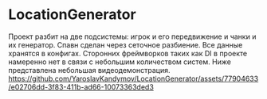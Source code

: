 # LocationGenerator
Проект разбит на две подсистемы: игрок и его передвижение и чанки и их генератор. Спавн сделан через сеточное разбиение. Все данные хранятся в конфигах. Сторонних фреймворков таких как DI в проекте намеренно нет в связи с небольшим количеством систем. Ниже представлена небольшая видеодемонстрация.
https://github.com/YaroslavKandymov/LocationGenerator/assets/77904633/e02706dd-3f83-411b-ad66-10073363ded3
